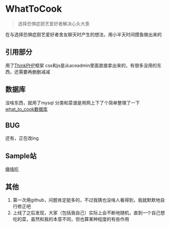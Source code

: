 # WhatToCook
>选择恐惧症厨艺爱好者解决心头大患

在与选择恐惧症厨艺爱好者舍友聊天时产生的想法，用小半天时间摸鱼做出来的

## 引用部分
用了[ThinkPHP](http://www.thinkphp.cn/)框架
css和js是从aceadmin里面直接拿出来的，有很多没用的东西，还需要再删删减减

## 数据库
没啥东西，就用了mysql
分类和菜谱是用网上下了个简单整理了一下
[what_to_cook数据库](what_to_cook.sql)

## BUG
还有，正在改ing

## Sample站
[做啥吃](http://www.rakuhi.com/whattocook/)

## 其他
1. 第一次用github，问题肯定挺多的，不过我猜也没啥人看得到，我就默默地自行修正吧
2. 上线了之后发现，大家（包括我自己）实际上会不断地随机，直到一个自己想吃的菜，虽然和我的本意不同，但也算某种程度的有些作用